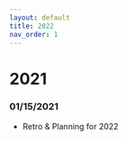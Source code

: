 ```yaml
---
layout: default
title: 2022
nav_order: 1
---
```


# 2021

### 01/15/2021
- Retro & Planning for 2022